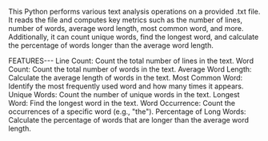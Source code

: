 This Python performs various text analysis operations on a provided .txt file. It reads the file and computes key metrics such as the number of lines, number of words, average word length, most common word, and more. Additionally, it can count unique words, find the longest word, and calculate the percentage of words longer than the average word length.

FEATURES---
Line Count: Count the total number of lines in the text.
Word Count: Count the total number of words in the text.
Average Word Length: Calculate the average length of words in the text.
Most Common Word: Identify the most frequently used word and how many times it appears.
Unique Words: Count the number of unique words in the text.
Longest Word: Find the longest word in the text.
Word Occurrence: Count the occurrences of a specific word (e.g., "the").
Percentage of Long Words: Calculate the percentage of words that are longer than the average word length.

